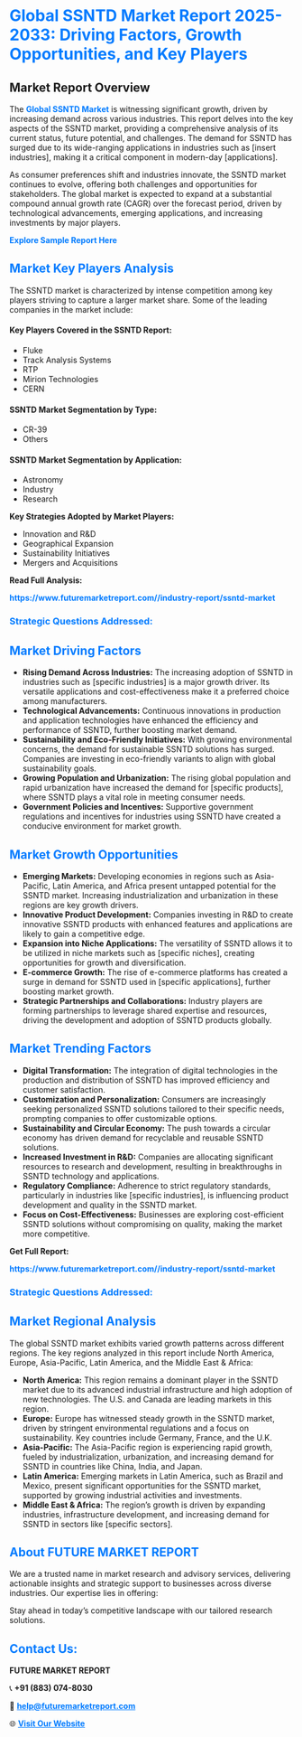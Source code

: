 <h1 style="color: #007BFF;">Global SSNTD Market Report 2025-2033: Driving Factors, Growth Opportunities, and Key Players</h1>

<section id="overview">
<h2>Market Report Overview</h2>
<p>The <a href="https://www.futuremarketreport.com//industry-report/ssntd-market" style="color: #007BFF; text-decoration: none;"><strong>Global SSNTD Market</strong></a> is witnessing significant growth, driven by increasing demand across various industries. This report delves into the key aspects of the SSNTD market, providing a comprehensive analysis of its current status, future potential, and challenges. The demand for SSNTD has surged due to its wide-ranging applications in industries such as [insert industries], making it a critical component in modern-day [applications].</p>
<p>As consumer preferences shift and industries innovate, the SSNTD market continues to evolve, offering both challenges and opportunities for stakeholders. The global market is expected to expand at a substantial compound annual growth rate (CAGR) over the forecast period, driven by technological advancements, emerging applications, and increasing investments by major players.</p>
</section>

<section id="overview">
<p><a href="https://www.futuremarketreport.com//request-sample/reportId=75094" style="color: #007BFF; text-decoration: none;"><strong>Explore Sample Report Here</strong></a></p>
</section>

<section id="key-players">
<h2 style="color: #007BFF;">Market Key Players Analysis</h2>
<p>The SSNTD market is characterized by intense competition among key players striving to capture a larger market share. Some of the leading companies in the market include:</p>
<h4>Key Players Covered in the SSNTD Report:</h4>
<ul><li>Fluke</li><li>Track Analysis Systems</li><li>RTP</li><li>Mirion Technologies</li><li>CERN</li></ul>
<h4>SSNTD Market Segmentation by Type:</h4>
<ul><li>CR-39</li><li>Others</li></ul>

<h4>SSNTD Market Segmentation by Application:</h4>
<ul><li>Astronomy</li><li>Industry</li><li>Research</li></ul>
<p><strong>Key Strategies Adopted by Market Players:</strong></p>
<ul>
<li>Innovation and R&D</li>
<li>Geographical Expansion</li>
<li>Sustainability Initiatives</li>
<li>Mergers and Acquisitions</li>
</ul>
</section>

<section>
<p><strong>Read Full Analysis: </strong></p><a href="https://www.futuremarketreport.com//industry-report/ssntd-market" style="color: #007BFF; text-decoration: none;"><strong>https://www.futuremarketreport.com//industry-report/ssntd-market</strong></a>
<h3 style="color: #007BFF;">Strategic Questions Addressed:</h3>
</section>

<section id="driving-factors">
<h2 style="color: #007BFF;">Market Driving Factors</h2>
<ul>
<li><strong>Rising Demand Across Industries:</strong> The increasing adoption of SSNTD in industries such as [specific industries] is a major growth driver. Its versatile applications and cost-effectiveness make it a preferred choice among manufacturers.</li>
<li><strong>Technological Advancements:</strong> Continuous innovations in production and application technologies have enhanced the efficiency and performance of SSNTD, further boosting market demand.</li>
<li><strong>Sustainability and Eco-Friendly Initiatives:</strong> With growing environmental concerns, the demand for sustainable SSNTD solutions has surged. Companies are investing in eco-friendly variants to align with global sustainability goals.</li>
<li><strong>Growing Population and Urbanization:</strong> The rising global population and rapid urbanization have increased the demand for [specific products], where SSNTD plays a vital role in meeting consumer needs.</li>
<li><strong>Government Policies and Incentives:</strong> Supportive government regulations and incentives for industries using SSNTD have created a conducive environment for market growth.</li>
</ul>
</section>

<section id="growth-opportunities">
<h2 style="color: #007BFF;">Market Growth Opportunities</h2>
<ul>
<li><strong>Emerging Markets:</strong> Developing economies in regions such as Asia-Pacific, Latin America, and Africa present untapped potential for the SSNTD market. Increasing industrialization and urbanization in these regions are key growth drivers.</li>
<li><strong>Innovative Product Development:</strong> Companies investing in R&D to create innovative SSNTD products with enhanced features and applications are likely to gain a competitive edge.</li>
<li><strong>Expansion into Niche Applications:</strong> The versatility of SSNTD allows it to be utilized in niche markets such as [specific niches], creating opportunities for growth and diversification.</li>
<li><strong>E-commerce Growth:</strong> The rise of e-commerce platforms has created a surge in demand for SSNTD used in [specific applications], further boosting market growth.</li>
<li><strong>Strategic Partnerships and Collaborations:</strong> Industry players are forming partnerships to leverage shared expertise and resources, driving the development and adoption of SSNTD products globally.</li>
</ul>
</section>

<section id="trending-factors">
<h2 style="color: #007BFF;">Market Trending Factors</h2>
<ul>
<li><strong>Digital Transformation:</strong> The integration of digital technologies in the production and distribution of SSNTD has improved efficiency and customer satisfaction.</li>
<li><strong>Customization and Personalization:</strong> Consumers are increasingly seeking personalized SSNTD solutions tailored to their specific needs, prompting companies to offer customizable options.</li>
<li><strong>Sustainability and Circular Economy:</strong> The push towards a circular economy has driven demand for recyclable and reusable SSNTD solutions.</li>
<li><strong>Increased Investment in R&D:</strong> Companies are allocating significant resources to research and development, resulting in breakthroughs in SSNTD technology and applications.</li>
<li><strong>Regulatory Compliance:</strong> Adherence to strict regulatory standards, particularly in industries like [specific industries], is influencing product development and quality in the SSNTD market.</li>
<li><strong>Focus on Cost-Effectiveness:</strong> Businesses are exploring cost-efficient SSNTD solutions without compromising on quality, making the market more competitive.</li>
</ul>
</section>

<section>
<p><strong>Get Full Report: </strong></p><a href="https://www.futuremarketreport.com//industry-report/ssntd-market" style="color: #007BFF; text-decoration: none;"><strong>https://www.futuremarketreport.com//industry-report/ssntd-market</strong></a>
<h3 style="color: #007BFF;">Strategic Questions Addressed:</h3>
</section>


<section id="regional-analysis">
<h2 style="color: #007BFF;">Market Regional Analysis</h2>
<p>The global SSNTD market exhibits varied growth patterns across different regions. The key regions analyzed in this report include North America, Europe, Asia-Pacific, Latin America, and the Middle East & Africa:</p>
<ul>
<li><strong>North America:</strong> This region remains a dominant player in the SSNTD market due to its advanced industrial infrastructure and high adoption of new technologies. The U.S. and Canada are leading markets in this region.</li>
<li><strong>Europe:</strong> Europe has witnessed steady growth in the SSNTD market, driven by stringent environmental regulations and a focus on sustainability. Key countries include Germany, France, and the U.K.</li>
<li><strong>Asia-Pacific:</strong> The Asia-Pacific region is experiencing rapid growth, fueled by industrialization, urbanization, and increasing demand for SSNTD in countries like China, India, and Japan.</li>
<li><strong>Latin America:</strong> Emerging markets in Latin America, such as Brazil and Mexico, present significant opportunities for the SSNTD market, supported by growing industrial activities and investments.</li>
<li><strong>Middle East & Africa:</strong> The region’s growth is driven by expanding industries, infrastructure development, and increasing demand for SSNTD in sectors like [specific sectors].</li>
</ul>
</section>

<footer>
<h2 style="color: #007BFF;">About FUTURE MARKET REPORT</h2>
<p>We are a trusted name in market research and advisory services, delivering actionable insights and strategic support to businesses across diverse industries. Our expertise lies in offering:</p>

<p>Stay ahead in today’s competitive landscape with our tailored research solutions.</p>

<h2 style="color: #007BFF;">Contact Us:</h2>
<p><strong>FUTURE MARKET REPORT</strong></p>
<p>📞 <strong>+91 (883) 074-8030</strong></p>
<p>📧 <strong><a href="mailto:help@futuremarketreport.com" style="color: #007BFF;">help@futuremarketreport.com</a></strong></p>
<p>🌐 <strong><a href="https://www.futuremarketreport.com/" style="color: #007BFF;">Visit Our Website</a></strong></p>
</footer>